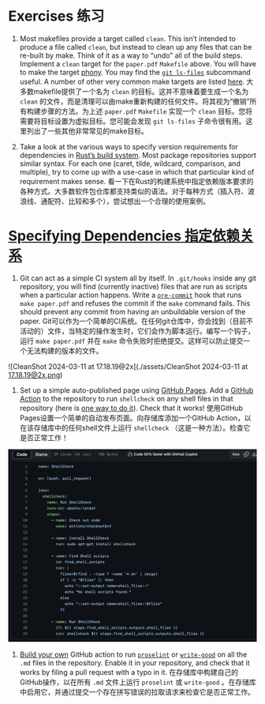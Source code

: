 # Exercises 练习

1. Most makefiles provide a target called `clean`. This isn’t intended to produce a file called `clean`, but instead to clean up any files that can be re-built by make. Think of it as a way to “undo” all of the build steps. Implement a `clean` target for the `paper.pdf` `Makefile` above. You will have to make the target [phony](https://www.gnu.org/software/make/manual/html_node/Phony-Targets.html). You may find the [`git ls-files`](https://git-scm.com/docs/git-ls-files) subcommand useful. A number of other very common make targets are listed [here](https://www.gnu.org/software/make/manual/html_node/Standard-Targets.html#Standard-Targets).
   大多数makefile提供了一个名为 `clean` 的目标。这并不意味着要生成一个名为 `clean` 的文件，而是清理可以由make重新构建的任何文件。将其视为“撤销”所有构建步骤的方法。为上述 `paper.pdf` `Makefile` 实现一个 `clean` 目标。您将需要将目标设置为虚拟目标。您可能会发现 `git ls-files` 子命令很有用。这里列出了一些其他非常常见的make目标。

1. Take a look at the various ways to specify version requirements for dependencies in [Rust’s build system](https://doc.rust-lang.org/cargo/reference/specifying-dependencies.html). Most package repositories support similar syntax. For each one (caret, tilde, wildcard, comparison, and multiple), try to come up with a use-case in which that particular kind of requirement makes sense.
   看一下在Rust的构建系统中指定依赖版本要求的各种方式。大多数软件包仓库都支持类似的语法。对于每种方式（插入符、波浪线、通配符、比较和多个），尝试想出一个合理的使用案例。

# [Specifying Dependencies 指定依赖关系](https://doc.rust-lang.org/cargo/reference/specifying-dependencies.html#specifying-dependencies)



1. Git can act as a simple CI system all by itself. In `.git/hooks` inside any git repository, you will find (currently inactive) files that are run as scripts when a particular action happens. Write a [`pre-commit`](https://git-scm.com/docs/githooks#_pre_commit) hook that runs `make paper.pdf` and refuses the commit if the `make` command fails. This should prevent any commit from having an unbuildable version of the paper.
   Git可以作为一个简单的CI系统。在任何git仓库中，你会找到（目前不活动的）文件，当特定的操作发生时，它们会作为脚本运行。编写一个钩子，运行 `make paper.pdf` 并在 `make` 命令失败时拒绝提交。这样可以防止提交一个无法构建的版本的文件。

![CleanShot 2024-03-11 at 17.18.19@2x](./assets/CleanShot 2024-03-11 at 17.18.19@2x.png)

1. Set up a simple auto-published page using [GitHub Pages](https://pages.github.com/). Add a [GitHub Action](https://github.com/features/actions) to the repository to run `shellcheck` on any shell files in that repository (here is [one way to do it](https://github.com/marketplace/actions/shellcheck)). Check that it works!
   使用GitHub Pages设置一个简单的自动发布页面。向存储库添加一个GitHub Action，以在该存储库中的任何shell文件上运行 `shellcheck` （这是一种方法）。检查它是否正常工作！

<img src="./assets/CleanShot 2024-03-11 at 17.45.48@2x.png" alt="CleanShot 2024-03-11 at 17.45.48@2x" style="zoom:50%;" />

1. [Build your own](https://help.github.com/en/actions/automating-your-workflow-with-github-actions/building-actions) GitHub action to run [`proselint`](https://github.com/amperser/proselint) or [`write-good`](https://github.com/btford/write-good) on all the `.md` files in the repository. Enable it in your repository, and check that it works by filing a pull request with a typo in it.
   在存储库中构建自己的GitHub操作，以在所有 `.md` 文件上运行 `proselint` 或 `write-good` 。在存储库中启用它，并通过提交一个存在拼写错误的拉取请求来检查它是否正常工作。